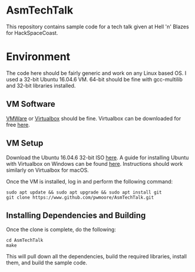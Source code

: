 # AsmTechTalk

This repository contains sample code for a tech talk given at Hell 'n' Blazes for HackSpaceCoast.

# Environment

The code here should be fairly generic and work on any Linux based OS. I used a 32-bit Ubuntu 16.04.6 VM. 64-bit should be fine with gcc-multilib
and 32-bit libraries installed.

## VM Software

[VMWare](https://www.vmware.com) or [Virtualbox](https://www.virtualbox.org) should be fine. Virtualbox can be downloaded for free [here](https://www.virtualbox.org/wiki/Downloads). 

## VM Setup

Download the Ubuntu 16.04.6 32-bit ISO [here](http://releases.ubuntu.com/16.04/ubuntu-16.04.6-desktop-i386.iso). A guide for installing Ubuntu with Virtualbox on Windows can be found [here](https://www.lifewire.com/run-ubuntu-within-windows-virtualbox-2202098). Instructions should work similarly on Virtualbox for macOS. 

Once the VM is installed, log in and perform the following command: 

```
sudo apt update && sudo apt upgrade && sudo apt install git
git clone https://www.github.com/pwmoore/AsmTechTalk.git
```

## Installing Dependencies and Building
Once the clone is complete, do the following:

```
cd AsmTechTalk
make
```

This will pull down all the dependencies, build the required libraries, install them, and build the sample code. 

